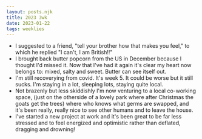 ```yaml
---
layout: posts.njk
title: 2023 3wk
date: 2023-01-22
tags: weeklies
---
```


- I suggested to a friend, "tell your brother how that makes you feel," to which he replied "I can't, I am British!!"
- I brought back butter popcorn from the US in December because I thought I'd missed it. Now that I've had it again it's clear my heart now belongs to: mixed, salty and sweet. Butter can see itself out.
- I'm still recoverying from covid. It's week 5. It could be worse but it still sucks. I'm staying in a lot, sleeping lots, staying quite local. 
- Not brazenly but less skiddishly I'm now venturing to a local co-working space, (just on the otherside of a lovely park where after Christmas the goats get the trees) where who knows what germs are swapped, and it's been really, really nice to see other humans and to leave the house.
- I've started a new project at work and it's been great to be far less stressed and to feel energized and optimistic rather than deflated, dragging and drowning!
